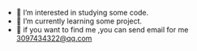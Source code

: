 - 👀 I’m interested in studying some code.
- 🌱 I’m currently learning some project.
- 📮 if you want to find me ,you can send email for me  3097434322@qq.com
